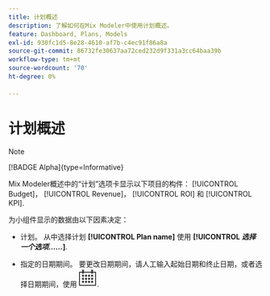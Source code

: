 ```yaml
---
title: 计划概述
description: 了解如何在Mix Modeler中使用计划概述。
feature: Dashboard, Plans, Models
exl-id: 930fc1d5-8e28-4610-af7b-c4ec91f86a8a
source-git-commit: 86732fe30637aa72ced232d9f331a3cc64baa39b
workflow-type: tm+mt
source-wordcount: '70'
ht-degree: 0%

---
```


# 计划概述

>[!NOTE]
>
>[!BADGE Alpha]{type=Informative}


Mix Modeler概述中的“计划”选项卡显示以下项目的构件： [!UICONTROL Budget]， [!UICONTROL Revenue]， [!UICONTROL ROI] 和 [!UICONTROL KPI].

为小组件显示的数据由以下因素决定：

* 计划。 从中选择计划 **[!UICONTROL Plan name]** 使用 **[!UICONTROL _选择一个选项……_]**.

* 指定的日期期间。 要更改日期期间，请人工输入起始日期和终止日期，或者选择日期期间，使用 ![日历](../assets/icons/Calendar.svg).


